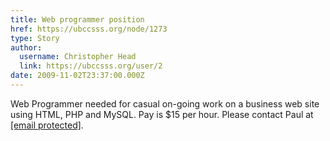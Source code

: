 ```yaml
---
title: Web programmer position 
href: https://ubccsss.org/node/1273
type: Story
author:
  username: Christopher Head
  link: https://ubccsss.org/user/2
date: 2009-11-02T23:37:00.000Z
---
```


<div class="field field-name-body field-type-text-with-summary field-label-hidden"><div class="field-items"><div class="field-item even"><p>Web Programmer needed for casual on-going work on a business web site using HTML, PHP and MySQL. Pay is $15 per hour.&#xA0;Please contact Paul at <a href="/cdn-cgi/l/email-protection#267347554e49566647494a0845494b"><span class="__cf_email__" data-cfemail="2e7b4f5d46415e6e4f4142004d4143">[email&#xA0;protected]</span></a>.</p>
</div></div></div>    <footer>
          </footer>